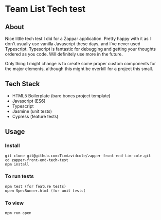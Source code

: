 # Team List Tech test

## About

Nice little tech test I did for a Zappar application.  Pretty happy with it as I don't usually use vanilla Javascript these days, and I've never used Typescript.  Typescript is fantastic for debugging and getting your thoughts ordered as you code. Will definitely use more in the future.

Only thing I might change is to create some proper custom components for the major elements, although this might be overkill for a project this small.

## Tech Stack

* HTML5 Boilerplate (bare bones project template)
* Javascript (ES6)
* Typescript
* Jasmine (unit tests)
* Cypress (feature tests)

## Usage

### Install
```
git clone git@github.com:Timdavidcole/zapper-front-end-tim-cole.git
cd zapper-front-end-tech-test
npm install
```
### To run tests
```
npm test (for feature tests)
open SpecRunner.html (for unit tests)
```
### To view
```
npm run open
```
